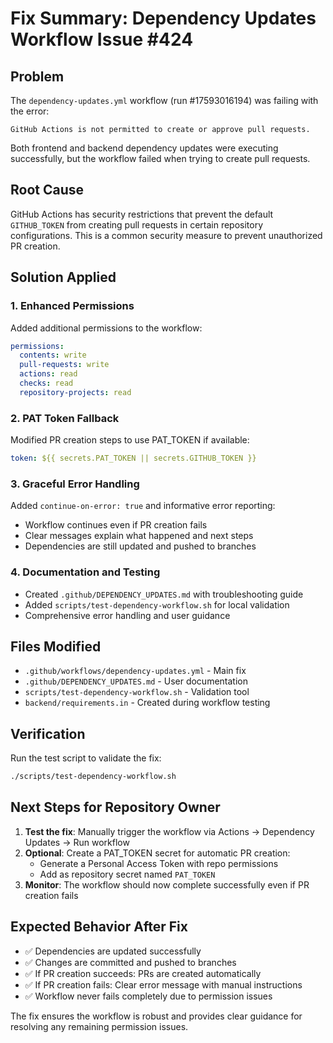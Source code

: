 # Fix Summary: Dependency Updates Workflow Issue #424

## Problem
The `dependency-updates.yml` workflow (run #17593016194) was failing with the error:
```
GitHub Actions is not permitted to create or approve pull requests.
```

Both frontend and backend dependency updates were executing successfully, but the workflow failed when trying to create pull requests.

## Root Cause
GitHub Actions has security restrictions that prevent the default `GITHUB_TOKEN` from creating pull requests in certain repository configurations. This is a common security measure to prevent unauthorized PR creation.

## Solution Applied

### 1. Enhanced Permissions
Added additional permissions to the workflow:
```yaml
permissions:
  contents: write
  pull-requests: write
  actions: read
  checks: read
  repository-projects: read
```

### 2. PAT Token Fallback
Modified PR creation steps to use PAT_TOKEN if available:
```yaml
token: ${{ secrets.PAT_TOKEN || secrets.GITHUB_TOKEN }}
```

### 3. Graceful Error Handling
Added `continue-on-error: true` and informative error reporting:
- Workflow continues even if PR creation fails
- Clear messages explain what happened and next steps
- Dependencies are still updated and pushed to branches

### 4. Documentation and Testing
- Created `.github/DEPENDENCY_UPDATES.md` with troubleshooting guide
- Added `scripts/test-dependency-workflow.sh` for local validation
- Comprehensive error handling and user guidance

## Files Modified
- `.github/workflows/dependency-updates.yml` - Main fix
- `.github/DEPENDENCY_UPDATES.md` - User documentation
- `scripts/test-dependency-workflow.sh` - Validation tool
- `backend/requirements.in` - Created during workflow testing

## Verification
Run the test script to validate the fix:
```bash
./scripts/test-dependency-workflow.sh
```

## Next Steps for Repository Owner
1. **Test the fix**: Manually trigger the workflow via Actions → Dependency Updates → Run workflow
2. **Optional**: Create a PAT_TOKEN secret for automatic PR creation:
   - Generate a Personal Access Token with repo permissions
   - Add as repository secret named `PAT_TOKEN`
3. **Monitor**: The workflow should now complete successfully even if PR creation fails

## Expected Behavior After Fix
- ✅ Dependencies are updated successfully
- ✅ Changes are committed and pushed to branches
- ✅ If PR creation succeeds: PRs are created automatically
- ✅ If PR creation fails: Clear error message with manual instructions
- ✅ Workflow never fails completely due to permission issues

The fix ensures the workflow is robust and provides clear guidance for resolving any remaining permission issues.